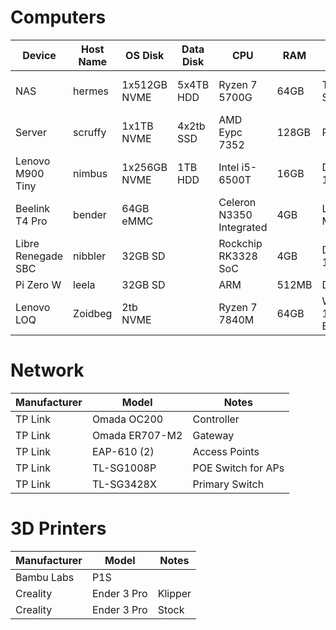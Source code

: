 # Computers
| Device | Host Name | OS Disk | Data Disk | CPU | RAM | OS Version | NIC | Notes |
|--|--|--|--|--|--|--|--|--|
| NAS |hermes|1x512GB NVME | 5x4TB HDD | Ryzen 7 5700G | 64GB | TrueNAS SCALE | 10GBe | Media Management/Mass Storage |
| Server | scruffy |1x1TB NVME | 4x2tb SSD | AMD Eypc 7352 | 128GB | Proxmox | 10GBe | | 
|Lenovo M900 Tiny|nimbus|1x256GB NVME|1TB HDD| Intel i5-6500T | 16GB | Debian 12 | |
| Beelink T4 Pro | bender | 64GB eMMC | | Celeron N3350 Integrated | 4GB | Linux Mint | | Media Player |
| Libre Renegade SBC | nibbler | 32GB SD | | Rockchip RK3328 SoC | 4GB | Debian 12 | | HomeAssistant | 
| Pi Zero W | leela |32GB SD | | ARM | 512MB | DietPi | | PiHole |
| Lenovo LOQ | Zoidbeg | 2tb NVME | | Ryzen 7 7840M | 64GB | Windows 11 Enterprise |

# Network
| Manufacturer | Model | Notes |
|--|--|--|
| TP Link | Omada OC200 | Controller |
| TP Link | Omada ER707-M2 | Gateway |
| TP Link | EAP-610 (2) | Access Points |
| TP Link | TL-SG1008P | POE Switch for APs |
| TP Link | TL-SG3428X | Primary Switch | 

# 3D Printers 
| Manufacturer | Model | Notes | 
|--|--|--|
| Bambu Labs | P1S | |
| Creality | Ender 3 Pro | Klipper | 
| Creality | Ender 3 Pro | Stock |

<!--
**BobbyPelletier/BobbyPelletier** is a ✨ _special_ ✨ repository because its `README.md` (this file) appears on your GitHub profile.

Here are some ideas to get you started:

- 🔭 I’m currently working on ...
- 🌱 I’m currently learning ...
- 👯 I’m looking to collaborate on ...
- 🤔 I’m looking for help with ...
- 💬 Ask me about ...
- 📫 How to reach me: ...
- 😄 Pronouns: ...
- ⚡ Fun fact: ...
-->
